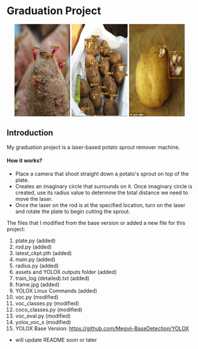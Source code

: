 # Graduation Project
<p align="center" width="100%">
    <img width="30%" img src="Results/images/4.jpg", height = "250", width = "300"> 
    <img width="30%" img src="Results/images/5.jpg", height = "250", width = "300"> 
    <img width="30%" img src="Results/images/1.jpg", height = "250", width = "300"> 
</p>

## Introduction
My graduation project is a laser-based potato sprout remover machine.
#### How it works?
* Place a camera that shoot straight down a potato's sprout on top of the plate. 
* Creates an imaginary circle that surrounds on it. Once imaginary circle is created, use its radius value to determine the total distance we need to move the laser. 
* Once the laser on the rod is at the specified location, turn on the laser and rotate the plate to begin cutting the sprout.

The files that I modified from the base version or added a new file for this project:
1. plate.py (added)
2. rod.py (added)
3. latest_ckpt.pth (added)
4. main.py (added)
5. radius.py (added)
6. assets and YOLOX outputs folder (added)
8. train_log (detailed).txt (added)
9. frame.jpg (added)
10. YOLOX Linux Commands (added)
11. voc.py (modified)
12. voc_classes.py (modified)
13. coco_classes.py (modified)
14. voc_eval.py (modified)
15. yolox_voc_s (modified)
16. YOLOX Base Version: https://github.com/Megvii-BaseDetection/YOLOX

* will update README soon or later
